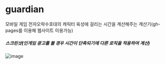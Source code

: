 # guardian

모바일 게임 전자오락수호대의 캐릭터 육성에 걸리는 시간을 계산해주는 계산기(gh-pages를 이용해 웹사이트 이용가능)

##### 스크린샷(인게임 광고를 볼 경우 시간이 단축되기에 다른 로직을 적용하여 계산)
![image](https://github.com/akdlcnd0994/guardian/assets/28687142/4569d7a0-4c22-49e1-8142-050f1b60d39d)
